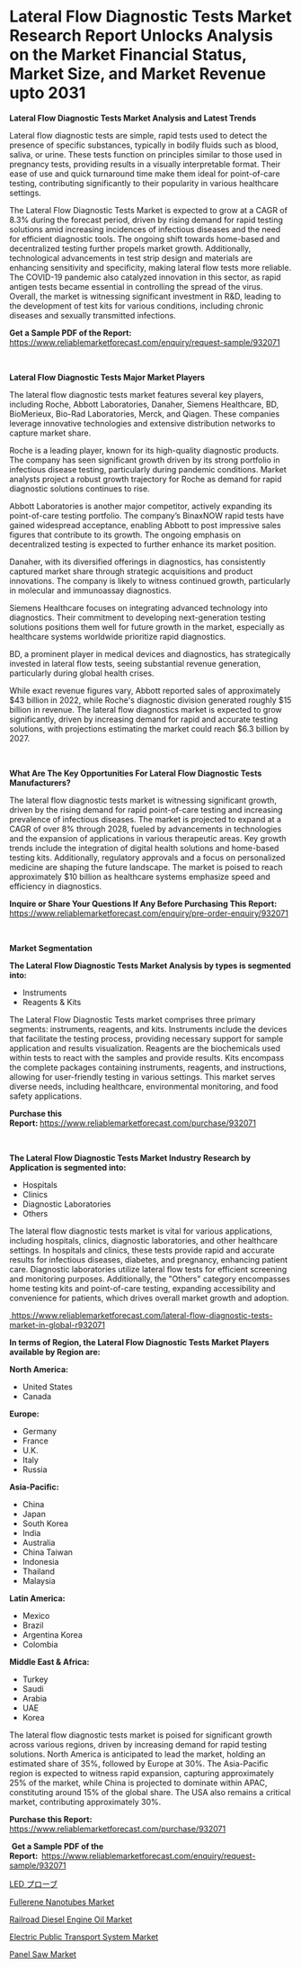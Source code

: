 <p><h1>Lateral Flow Diagnostic Tests Market Research Report Unlocks Analysis on the Market Financial Status, Market Size, and Market Revenue upto 2031</h1></p><p><strong>Lateral Flow Diagnostic Tests Market Analysis and Latest Trends</strong></p>
<p><p>Lateral flow diagnostic tests are simple, rapid tests used to detect the presence of specific substances, typically in bodily fluids such as blood, saliva, or urine. These tests function on principles similar to those used in pregnancy tests, providing results in a visually interpretable format. Their ease of use and quick turnaround time make them ideal for point-of-care testing, contributing significantly to their popularity in various healthcare settings.</p><p>The Lateral Flow Diagnostic Tests Market is expected to grow at a CAGR of 8.3% during the forecast period, driven by rising demand for rapid testing solutions amid increasing incidences of infectious diseases and the need for efficient diagnostic tools. The ongoing shift towards home-based and decentralized testing further propels market growth. Additionally, technological advancements in test strip design and materials are enhancing sensitivity and specificity, making lateral flow tests more reliable. The COVID-19 pandemic also catalyzed innovation in this sector, as rapid antigen tests became essential in controlling the spread of the virus. Overall, the market is witnessing significant investment in R&D, leading to the development of test kits for various conditions, including chronic diseases and sexually transmitted infections.</p></p>
<p><strong>Get a Sample PDF of the Report:&nbsp;</strong> <a href="https://www.reliablemarketforecast.com/enquiry/request-sample/932071">https://www.reliablemarketforecast.com/enquiry/request-sample/932071</a></p>
<p>&nbsp;</p>
<p><strong>Lateral Flow Diagnostic Tests Major Market Players</strong></p>
<p><p>The lateral flow diagnostic tests market features several key players, including Roche, Abbott Laboratories, Danaher, Siemens Healthcare, BD, BioMerieux, Bio-Rad Laboratories, Merck, and Qiagen. These companies leverage innovative technologies and extensive distribution networks to capture market share.</p><p>Roche is a leading player, known for its high-quality diagnostic products. The company has seen significant growth driven by its strong portfolio in infectious disease testing, particularly during pandemic conditions. Market analysts project a robust growth trajectory for Roche as demand for rapid diagnostic solutions continues to rise.</p><p>Abbott Laboratories is another major competitor, actively expanding its point-of-care testing portfolio. The company’s BinaxNOW rapid tests have gained widespread acceptance, enabling Abbott to post impressive sales figures that contribute to its growth. The ongoing emphasis on decentralized testing is expected to further enhance its market position.</p><p>Danaher, with its diversified offerings in diagnostics, has consistently captured market share through strategic acquisitions and product innovations. The company is likely to witness continued growth, particularly in molecular and immunoassay diagnostics.</p><p>Siemens Healthcare focuses on integrating advanced technology into diagnostics. Their commitment to developing next-generation testing solutions positions them well for future growth in the market, especially as healthcare systems worldwide prioritize rapid diagnostics.</p><p>BD, a prominent player in medical devices and diagnostics, has strategically invested in lateral flow tests, seeing substantial revenue generation, particularly during global health crises.</p><p>While exact revenue figures vary, Abbott reported sales of approximately $43 billion in 2022, while Roche's diagnostic division generated roughly $15 billion in revenue. The lateral flow diagnostics market is expected to grow significantly, driven by increasing demand for rapid and accurate testing solutions, with projections estimating the market could reach $6.3 billion by 2027.</p></p>
<p>&nbsp;</p>
<p><strong>What Are The Key Opportunities For Lateral Flow Diagnostic Tests Manufacturers?</strong></p>
<p><p>The lateral flow diagnostic tests market is witnessing significant growth, driven by the rising demand for rapid point-of-care testing and increasing prevalence of infectious diseases. The market is projected to expand at a CAGR of over 8% through 2028, fueled by advancements in technologies and the expansion of applications in various therapeutic areas. Key growth trends include the integration of digital health solutions and home-based testing kits. Additionally, regulatory approvals and a focus on personalized medicine are shaping the future landscape. The market is poised to reach approximately $10 billion as healthcare systems emphasize speed and efficiency in diagnostics.</p></p>
<p><strong>Inquire or Share Your Questions If Any Before Purchasing This Report:</strong> <a href="https://www.reliablemarketforecast.com/enquiry/pre-order-enquiry/932071">https://www.reliablemarketforecast.com/enquiry/pre-order-enquiry/932071</a></p>
<p>&nbsp;</p>
<p><strong>Market Segmentation</strong></p>
<p><strong>The Lateral Flow Diagnostic Tests Market Analysis by types is segmented into:</strong></p>
<p><ul><li>Instruments</li><li>Reagents & Kits</li></ul></p>
<p><p>The Lateral Flow Diagnostic Tests market comprises three primary segments: instruments, reagents, and kits. Instruments include the devices that facilitate the testing process, providing necessary support for sample application and results visualization. Reagents are the biochemicals used within tests to react with the samples and provide results. Kits encompass the complete packages containing instruments, reagents, and instructions, allowing for user-friendly testing in various settings. This market serves diverse needs, including healthcare, environmental monitoring, and food safety applications.</p></p>
<p><strong>Purchase this Report:&nbsp;</strong><a href="https://www.reliablemarketforecast.com/purchase/932071">https://www.reliablemarketforecast.com/purchase/932071</a></p>
<p>&nbsp;</p>
<p><strong>The Lateral Flow Diagnostic Tests Market Industry Research by Application is segmented into:</strong></p>
<p><ul><li>Hospitals</li><li>Clinics</li><li>Diagnostic Laboratories</li><li>Others</li></ul></p>
<p><p>The lateral flow diagnostic tests market is vital for various applications, including hospitals, clinics, diagnostic laboratories, and other healthcare settings. In hospitals and clinics, these tests provide rapid and accurate results for infectious diseases, diabetes, and pregnancy, enhancing patient care. Diagnostic laboratories utilize lateral flow tests for efficient screening and monitoring purposes. Additionally, the "Others" category encompasses home testing kits and point-of-care testing, expanding accessibility and convenience for patients, which drives overall market growth and adoption.</p></p>
<p><a href="https://www.reliablemarketforecast.com/lateral-flow-diagnostic-tests-market-in-global-r932071">&nbsp;https://www.reliablemarketforecast.com/lateral-flow-diagnostic-tests-market-in-global-r932071</a></p>
<p><strong>In terms of Region, the Lateral Flow Diagnostic Tests Market Players available by Region are:</strong></p>
<p>
    <p> <strong> North America: </strong>
        <ul>
            <li>United States</li>
            <li>Canada</li>
        </ul>
        </p> 
    <p> <strong> Europe: </strong>
        <ul>
            <li>Germany</li>
            <li>France</li>
            <li>U.K.</li>
            <li>Italy</li>
            <li>Russia</li>
        </ul>
        </p> 
    <p> <strong> Asia-Pacific: </strong>
        <ul>
            <li>China</li>
            <li>Japan</li>
            <li>South Korea</li>
            <li>India</li>
            <li>Australia</li>
            <li>China Taiwan</li>
            <li>Indonesia</li>
            <li>Thailand</li>
            <li>Malaysia</li>
        </ul>
        </p> 
    <p> <strong> Latin America: </strong>
        <ul>
            <li>Mexico</li>
            <li>Brazil</li>
            <li>Argentina Korea</li>
            <li>Colombia</li>
        </ul>
        </p> 
    <p> <strong> Middle East & Africa: </strong>
        <ul>
            <li>Turkey</li>
            <li>Saudi</li>
            <li>Arabia</li>
            <li>UAE</li>
            <li>Korea</li>
        </ul>
    </p>
    </p>
<p><p>The lateral flow diagnostic tests market is poised for significant growth across various regions, driven by increasing demand for rapid testing solutions. North America is anticipated to lead the market, holding an estimated share of 35%, followed by Europe at 30%. The Asia-Pacific region is expected to witness rapid expansion, capturing approximately 25% of the market, while China is projected to dominate within APAC, constituting around 15% of the global share. The USA also remains a critical market, contributing approximately 30%.</p></p>
<p><strong>Purchase this Report: </strong><a href="https://www.reliablemarketforecast.com/purchase/932071">https://www.reliablemarketforecast.com/purchase/932071</a></p>
<p>&nbsp;<strong>Get a Sample PDF of the Report:&nbsp;&nbsp;</strong><a href="https://www.reliablemarketforecast.com/enquiry/request-sample/932071">https://www.reliablemarketforecast.com/enquiry/request-sample/932071</a></p>
<p><strong></strong></p>
<p><p><a href="https://medium.com/@stellaca2cz/led-probes-market-%E3%81%AF-%E3%82%B3%E3%82%B9%E3%83%88%E7%AE%A1%E7%90%86%E3%81%A8%E5%8A%B9%E7%8E%87%E5%90%91%E4%B8%8A%E3%82%92%E5%84%AA%E5%85%88%E3%81%97%E3%81%BE%E3%81%99-%E3%81%95%E3%82%89%E3%81%AB-%E5%A0%B1%E5%91%8A%E6%9B%B8%E3%81%AF%E5%B8%82%E5%A0%B4%E3%81%AE%E9%9C%80%E8%A6%81%E9%9D%A2%E3%81%A8%E4%BE%9B%E7%B5%A6%E9%9D%A2%E3%81%AE%E4%B8%A1%E6%96%B9%E3%82%92%E3%82%AB%E3%83%90%E3%83%BC%E3%81%97%E3%81%A6%E3%81%84%E3%81%BE%E3%81%99-led-probes-%E5%B8%82%E5%A0%B4%E3%81%AF-2024-%E3%81%8B%E3%82%89-14-1-6c6f6e43e777">LED プローブ</a></p><p><a href="https://www.linkedin.com/pulse/fullerene-nanotubes-market-trends-detailed-study-its-segmentation-uui2f?trackingId=YXIr5Ru3QJ%2B%2Bn%2BGMEaKWsg%3D%3D">Fullerene Nanotubes Market</a></p><p><a href="https://github.com/BryceTownsendr/Market-Research-Report-List-6/blob/main/railroad-diesel-engine-oil-market.md">Railroad Diesel Engine Oil Market</a></p><p><a href="https://issuu.com/reportprime-2/docs/electric-public-transport-system-ma_43e467fc687a34">Electric Public Transport System Market</a></p><p><a href="https://medium.com/@staceyhilll67/insights-into-panel-saw-market-share-and-competitive-landscape-for-period-from-2024-to-2031-5d776bb2aa79">Panel Saw Market</a></p></p>